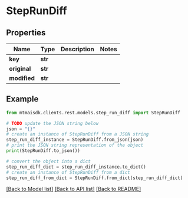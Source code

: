 # StepRunDiff


## Properties

Name | Type | Description | Notes
------------ | ------------- | ------------- | -------------
**key** | **str** |  | 
**original** | **str** |  | 
**modified** | **str** |  | 

## Example

```python
from mtmaisdk.clients.rest.models.step_run_diff import StepRunDiff

# TODO update the JSON string below
json = "{}"
# create an instance of StepRunDiff from a JSON string
step_run_diff_instance = StepRunDiff.from_json(json)
# print the JSON string representation of the object
print(StepRunDiff.to_json())

# convert the object into a dict
step_run_diff_dict = step_run_diff_instance.to_dict()
# create an instance of StepRunDiff from a dict
step_run_diff_from_dict = StepRunDiff.from_dict(step_run_diff_dict)
```
[[Back to Model list]](../README.md#documentation-for-models) [[Back to API list]](../README.md#documentation-for-api-endpoints) [[Back to README]](../README.md)


